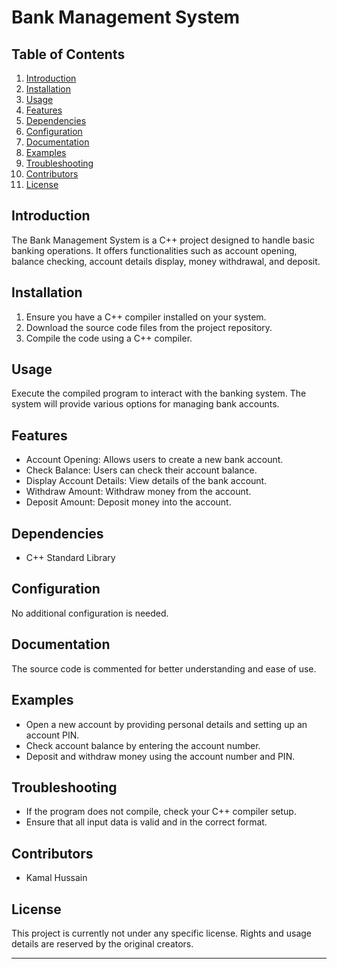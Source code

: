 # Bank Management System

## Table of Contents
1. [Introduction](#introduction)
2. [Installation](#installation)
3. [Usage](#usage)
4. [Features](#features)
5. [Dependencies](#dependencies)
6. [Configuration](#configuration)
7. [Documentation](#documentation)
8. [Examples](#examples)
9. [Troubleshooting](#troubleshooting)
10. [Contributors](#contributors)
11. [License](#license)

## Introduction
The Bank Management System is a C++ project designed to handle basic banking operations. It offers functionalities such as account opening, balance checking, account details display, money withdrawal, and deposit.

## Installation
1. Ensure you have a C++ compiler installed on your system.
2. Download the source code files from the project repository.
3. Compile the code using a C++ compiler.

## Usage
Execute the compiled program to interact with the banking system. The system will provide various options for managing bank accounts.

## Features
- Account Opening: Allows users to create a new bank account.
- Check Balance: Users can check their account balance.
- Display Account Details: View details of the bank account.
- Withdraw Amount: Withdraw money from the account.
- Deposit Amount: Deposit money into the account.

## Dependencies
- C++ Standard Library

## Configuration
No additional configuration is needed.

## Documentation
The source code is commented for better understanding and ease of use.

## Examples
- Open a new account by providing personal details and setting up an account PIN.
- Check account balance by entering the account number.
- Deposit and withdraw money using the account number and PIN.

## Troubleshooting
- If the program does not compile, check your C++ compiler setup.
- Ensure that all input data is valid and in the correct format.

## Contributors
- Kamal Hussain

## License
This project is currently not under any specific license. Rights and usage details are reserved by the original creators.

---

